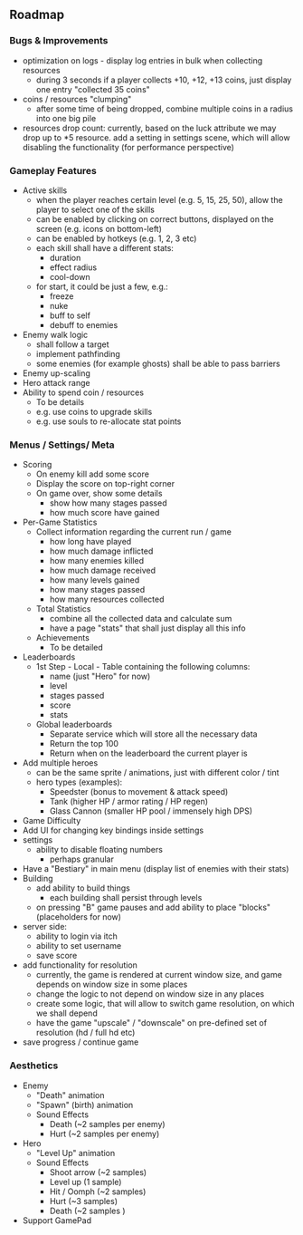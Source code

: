 ## Roadmap

### Bugs & Improvements

- optimization on logs - display log entries in bulk when collecting resources
  - during 3 seconds if a player collects +10, +12, +13 coins, just display one entry "collected 35 coins"
- coins / resources "clumping"
  - after some time of being dropped, combine multiple coins in a radius into one big pile
- resources drop count: currently, based on the luck attribute we may drop up to *5 resource. add a setting in settings
  scene, which will allow disabling the functionality (for performance perspective)

### Gameplay Features

- Active skills
  - when the player reaches certain level (e.g. 5, 15, 25, 50), allow the player to select one of the skills
  - can be enabled by clicking on correct buttons, displayed on the screen (e.g. icons on bottom-left)
  - can be enabled by hotkeys (e.g. 1, 2, 3 etc)
  - each skill shall have a different stats:
    - duration
    - effect radius
    - cool-down
  - for start, it could be just a few, e.g.:
    - freeze
    - nuke
    - buff to self
    - debuff to enemies
- Enemy walk logic
  - shall follow a target
  - implement pathfinding
  - some enemies (for example ghosts) shall be able to pass barriers
- Enemy up-scaling
- Hero attack range
- Ability to spend coin / resources
  - To be details
  - e.g. use coins to upgrade skills
  - e.g. use souls to re-allocate stat points

### Menus / Settings/ Meta

- Scoring
  - On enemy kill add some score
  - Display the score on top-right corner
  - On game over, show some details
    - show how many stages passed
    - how much score have gained
- Per-Game Statistics
  - Collect information regarding the current run / game
    - how long have played
    - how much damage inflicted
    - how many enemies killed
    - how much damage received
    - how many levels gained
    - how many stages passed
    - how many resources collected
  - Total Statistics
    - combine all the collected data and calculate sum
    - have a page "stats" that shall just display all this info
  - Achievements
    - To be detailed
- Leaderboards
  - 1st Step - Local - Table containing the following columns:
    - name (just "Hero" for now)
    - level
    - stages passed
    - score
    - stats
  - Global leaderboards
    - Separate service which will store all the necessary data
    - Return the top 100
    - Return when on the leaderboard the current player is
- Add multiple heroes
  - can be the same sprite / animations, just with different color / tint
  - hero types (examples):
    - Speedster (bonus to movement & attack speed)
    - Tank (higher HP / armor rating / HP regen)
    - Glass Cannon (smaller HP pool / immensely high DPS)
- Game Difficulty
- Add UI for changing key bindings inside settings
- settings
  - ability to disable floating numbers
    - perhaps granular
- Have a "Bestiary" in main menu (display list of enemies with their stats)
- Building
  - add ability to build things
    - each building shall persist through levels
  - on pressing "B" game pauses and add ability to place "blocks" (placeholders for now)
- server side:
  - ability to login via itch
  - ability to set username
  - save score
- add functionality for resolution
  - currently, the game is rendered at current window size, and game depends on window size in some places
  - change the logic to not depend on window size in any places
  - create some logic, that will allow to switch game resolution, on which we shall depend
  - have the game "upscale" / "downscale" on pre-defined set of resolution (hd / full hd etc)
- save progress / continue game

### Aesthetics

- Enemy
  - "Death" animation
  - "Spawn" (birth) animation
  - Sound Effects
    - Death (~2 samples per enemy)
    - Hurt (~2 samples per enemy)
- Hero
  - "Level Up" animation
  - Sound Effects
    - Shoot arrow (~2 samples)
    - Level up (1 sample)
    - Hit / Oomph (~2 samples)
    - Hurt (~3 samples)
    - Death (~2 samples )
- Support GamePad
